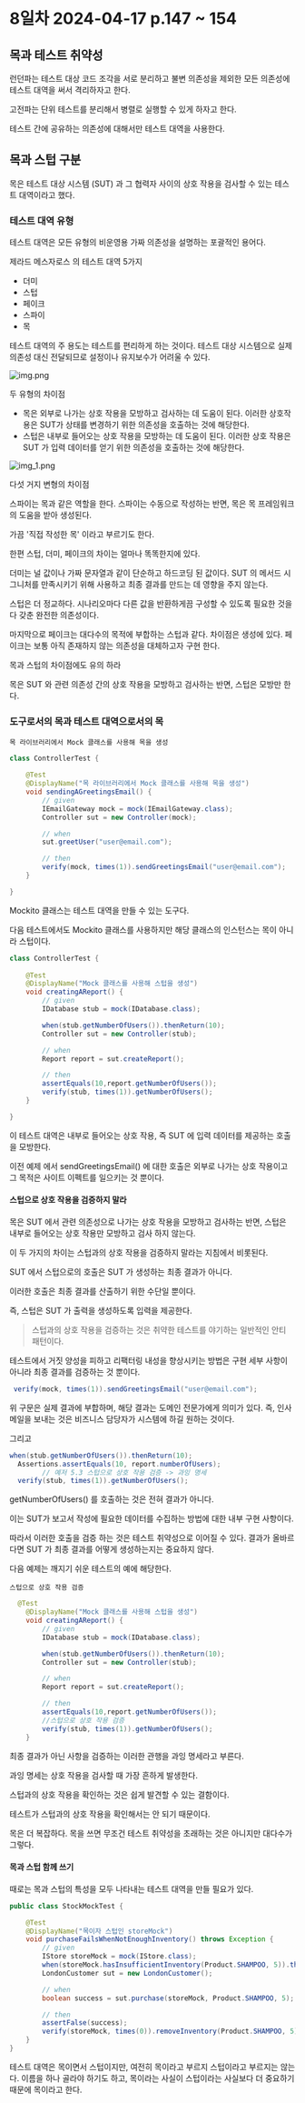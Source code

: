 # 8일차 2024-04-17 p.147 ~ 154

## 목과 테스트 취약성

런던파는 테스트 대상 코드 조각을 서로 분리하고 불변 의존성을 제외한 모든 의존성에 테스트 대역을 써서 격리하자고 한다.

고전파는 단위 테스트를 분리해서 병렬로 실행할 수 있게 하자고 한다. 

테스트 간에 공유하는 의존성에 대해서만 테스트 대역을 사용한다. 

## 목과 스텁 구분

목은 테스트 대상 시스템 (SUT) 과 그 협력자 사이의 상호 작용을 검사할 수 있는 테스트 대역이라고 했다. 

### 테스트 대역 유형

테스트 대역은 모든 유형의 비운영용 가짜 의존성을 설명하는 포괄적인 용어다. 

제라드 메스자로스 의 테스트 대역 5가지

- 더미
- 스텁
- 페이크
- 스파이
- 목

테스트 대역의 주 용도는 테스트를 편리하게 하는 것이다. 
테스트 대상 시스템으로 실제 의존성 대신 전달되므로 설정이나 유지보수가 어려울 수 있다.

![img.png](img.png)

두 유형의 차이점

- 목은 외부로 나가는 상호 작용을 모방하고 검사하는 데 도움이 된다. 이러한 상호작용은 SUT가 상태를 변경하기 위한 의존성을 호출하는 것에 해당한다. 
- 스텁은 내부로 들어오는 상호 작용을 모방하는 데 도움이 된다. 이러한 상호 작용은 SUT 가 입력 데이터를 얻기 위한 의존성을 호출하는 것에 해당한다.


![img_1.png](img_1.png) 


다섯 거지 변형의 차이점

스파이는 목과 같은 역할을 한다. 스파이는 수동으로 작성하는 반면, 목은 목 프레임워크의 도움을 받아 생성된다. 

가끔 '직접 작성한 목' 이라고 부르기도 한다.

한편 스텁, 더미, 페이크의 차이는 얼마나 똑똑한지에 있다. 

더미는 널 값이나 가짜 문자열과 같이 단순하고 하드코딩 된 값이다. SUT 의 메서드 시그니처를 만족시키기 위해
사용하고 최종 결과를 만드는 데 영향을 주지 않는다. 

스텁은 더 정교하다. 시나리오마다 다른 값을 반환하게끔 구성할 수 있도록 필요한 것을 다 갖춘 완전한 의존성이다. 

마지막으로 페이크는 대다수의 목적에 부합하는 스텁과 같다. 차이점은 생성에 있다. 페이크는 보통 아직 존재하지 않는 의존성을 대체하고자  구현 한다.


목과 스텁의 차이점에도 유의 하라

목은 SUT 와 관련 의존성 간의 상호 작용을 모방하고 검사하는 반면, 스텁은 모방만 한다.

### 도구로서의 목과 테스트 대역으로서의 목

`목 라이브러리에서 Mock 클래스를 사용해 목을 생성`


```java
class ControllerTest {

    @Test
    @DisplayName("목 라이브러리에서 Mock 클래스를 사용해 목을 생성")
    void sendingAGreetingsEmail() {
        // given
        IEmailGateway mock = mock(IEmailGateway.class);
        Controller sut = new Controller(mock);

        // when
        sut.greetUser("user@email.com");

        // then
        verify(mock, times(1)).sendGreetingsEmail("user@email.com");
    }

}
```

Mockito 클래스는 테스트 대역을 만들 수 있는 도구다.

다음 테스트에서도 Mockito 클래스를 사용하지만 해당 클래스의 인스턴스는 목이 아니라 스텁이다.

```java
class ControllerTest {
    
    @Test
    @DisplayName("Mock 클래스를 사용해 스텁을 생성")
    void creatingAReport() {
        // given
        IDatabase stub = mock(IDatabase.class);

        when(stub.getNumberOfUsers()).thenReturn(10);
        Controller sut = new Controller(stub);

        // when
        Report report = sut.createReport();

        // then
        assertEquals(10,report.getNumberOfUsers());
        verify(stub, times(1)).getNumberOfUsers();
    }

}
```

이 테스트 대역은 내부로 들어오는 상호 작용, 즉 SUT 에 입력 데이터를 
제공하는 호출을 모방한다. 

이전 예제 에서 sendGreetingsEmail() 에 대한 호출은 외부로
나가는 상호 작용이고 그 목적은 사이트 이펙트를 일으키는 것 뿐이다.

#### 스텁으로 상호 작용을 검증하지 말라

목은 SUT 에서 관련 의존성으로 나가는  상호 작용을 모방하고
검사하는 반면, 스텁은 내부로 들어오는 상호 작용만 모방하고 검사 하지 않는다.

이 두 가지의 차이는 스텁과의 상호 작용을 검증하지 말라는 지침에서 비롯된다.

SUT 에서 스텁으로의 호출은 SUT 가 생성하는 최종 결과가 아니다.

이러한 호출은 최종 결과를 산출하기 위한 수단일 뿐이다. 

즉,  스텁은 SUT 가 출력을 생성하도록 입력을 제공한다.

> 스텁과의 상호 작용을 검증하는 것은 취약한 테스트를 야기하는 일반적인 안티 패턴이다.

테스트에서 거짓 양성을 피하고 리팩터링 내성을 향상시키는 방법은 구현 세부 사항이 아니라
최종 결과를 검증하는 것 뿐이다.

```java
 verify(mock, times(1)).sendGreetingsEmail("user@email.com");
```

위 구문은 실제 결과에 부합하며, 해당 결과는 도메인 전문가에게 의미가 있다.
즉, 인사 메일을 보내는 것은 비즈니스 담당자가 시스템에 하길 원하는 것이다.

그리고 

```java
when(stub.getNumberOfUsers()).thenReturn(10);
  Assertions.assertEquals(10, report.numberOfUsers);
        // 예저 5.3 스텁으로 상호 작용 검증 -> 과잉 명세
  verify(stub, times(1)).getNumberOfUsers();
```
getNumberOfUsers() 를 호출하는 것은 전혀 결과가 아니다.

이는 SUT가 보고서 작성에 필요한 데이터를  수집하는 방법에 대한
내부 구현 사항이다. 

따라서 이러한 호출을 검증 하는 것은 테스트 취약성으로 이어질 수 있다.
결과가 올바르다면 SUT 가 최종 결과를 어떻게 생성하는지는 중요하지 않다.

다음 예제는 깨지기 쉬운 테스트의 예에 해당한다.

`스텁으로 상호 작용 검증`

```java
  @Test
    @DisplayName("Mock 클래스를 사용해 스텁을 생성")
    void creatingAReport() {
        // given
        IDatabase stub = mock(IDatabase.class);

        when(stub.getNumberOfUsers()).thenReturn(10);
        Controller sut = new Controller(stub);

        // when
        Report report = sut.createReport();

        // then
        assertEquals(10,report.getNumberOfUsers());
        //스텁으로 상호 작용 검증
        verify(stub, times(1)).getNumberOfUsers();
    }
```

최종 결과가 아닌 사항을 검증하는 이러한 관행을 과잉 명세라고 부른다.

과잉 명세는 상호 작용을 검사할 때 가장 흔하게 발생한다. 

스텁과의 상호 작용을 확인하는 것은 쉽게 발견할 수 있는 결함이다.

테스트가  스텁과의 상호 작용을 확인해서는 안 되기 때문이다.

목은 더 복잡하다. 목을 쓰면 무조건 테스트 취약성을 초래하는 것은 아니지만
대다수가 그렇다.


#### 목과 스텁 함께 쓰기

때로는 목과 스텁의 특성을 모두 나타내는 테스트 대역을 만들 필요가 있다.

```java
public class StockMockTest {

    @Test
    @DisplayName("목이자 스텁인 storeMock")
    void purchaseFailsWhenNotEnoughInventory() throws Exception {
        // given
        IStore storeMock = mock(IStore.class);
        when(storeMock.hasInsufficientInventory(Product.SHAMPOO, 5)).thenReturn(true);
        LondonCustomer sut = new LondonCustomer();

        // when 
        boolean success = sut.purchase(storeMock, Product.SHAMPOO, 5);

        // then
        assertFalse(success);
        verify(storeMock, times(0)).removeInventory(Product.SHAMPOO, 5);
    }
}
```

테스트 대역은 목이면서 스텁이지만, 여전히 목이라고 부르지 스텁이라고
부르지는 않는다. 
이름을 하나 골라야 하기도 하고, 목이라는 사실이 스텁이라는 사실보다 더 중요하기 때문에 목이라고 한다.